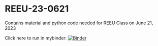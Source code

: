 # REEU-23-0621

Contains material and python code needed for REEU Class on June 21, 2023

Click here to run in mybinder:
[![Binder](https://mybinder.org/badge_logo.svg)](https://mybinder.org/v2/gh/jvkrogmeier/REEU-23-0621/HEAD)
